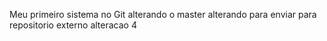 Meu primeiro sistema no Git
alterando o master
alterando para enviar para repositorio externo
alteracao 4